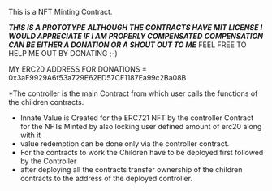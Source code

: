 This is a NFT Minting Contract.

***THIS IS A PROTOTYPE***
***ALTHOUGH THE CONTRACTS HAVE MIT LICENSE I WOULD APPRECIATE IF I AM PROPERLY COMPENSATED***
***COMPENSATION CAN BE EITHER A DONATION OR A SHOUT OUT TO ME***
 FEEL FREE TO HELP ME OUT BY DONATING ;-) 

MY ERC20 ADDRESS FOR DONATIONS = 0x3aF9929A6f53a729E62ED57CF1187Ea99c2Ba08B 


*The controller is the main Contract from which user calls the functions of the children contracts.
* Innate Value is Created for the ERC721 NFT by the controller Contract for the NFTs Minted by also locking user defined amount of erc20 along with it
* value redemption can be done only via the controller contract.
* For the contracts to work the Children have to be deployed first followed by the Controller
* after deploying all the contracts transfer ownership of the children contracts to the address of the deployed controller.


